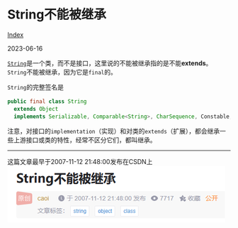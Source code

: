 # String不能被继承

[Index](index.md)

2023-06-16

[`String`](https://docs.oracle.com/en/java/javase/20/docs/api/java.base/java/lang/String.html)是一个类，而不是接口，这里说的不能被继承指的是不能**extends**。
`String`不能被继承，因为它是`final`的。

`String`的完整签名是

```java
public final class String
  extends Object
  implements Serializable, Comparable<String>, CharSequence, Constable, ConstantDesc
```

注意，对接口的`implementation`（实现）和对类的`extends`（扩展），都会继承一些上游接口或类的特性，经常不区分它们，都叫继承。

---

这篇文章最早于2007-11-12 21:48:00发布在CSDN上
![history on CSDN](images/history2023-06-16-064355.png)